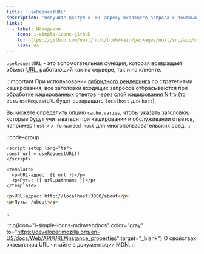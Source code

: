 ```yaml
---
title: 'useRequestURL'
description: 'Получите доступ к URL-адресу входящего запроса с помощью композабла useRequestURL.'
links:
  - label: Исходники
    icon: i-simple-icons-github
    to: https://github.com/nuxt/nuxt/blob/main/packages/nuxt/src/app/composables/url.ts
    size: xs
---
```


`useRequestURL` - это вспомогательная функция, которая возвращает объект [URL](https://developer.mozilla.org/en-US/docs/Web/API/URL/URL), работающий как на сервере, так и на клиенте.

::important
При использовании [гибридного рендеринга](/docs/guide/concepts/rendering#hybrid-rendering) со стратегиями кэширования, все заголовки входящих запросов отбрасываются при обработке кэшированных ответов через [слой кэширования Nitro](https://nitro.unjs.io/guide/cache) (то есть `useRequestURL` будет возвращать `localhost` для `host`).

Вы можете определить опцию [`cache.varies`](https://nitro.unjs.io/guide/cache#options), чтобы указать заголовки, которые будут учитываться при кэшировании и обслуживании ответов, например `host` и `x-forwarded-host` для многопользовательских сред.
::

::code-group

```vue [pages/about.vue]
<script setup lang="ts">
const url = useRequestURL()
</script>

<template>
  <p>URL-адрес: {{ url }}</p>
  <p>Путь: {{ url.pathname }}</p>
</template>
```

```html [Result in development]
<p>URL-адрес: http://localhost:3000/about</p>
<p>Путь: /about</p>
```

::

::tip{icon="i-simple-icons-mdnwebdocs" color="gray" to="https://developer.mozilla.org/en-US/docs/Web/API/URL#instance_properties" target="_blank"}
О свойствах экземпляра URL читайте в документации MDN.
::
